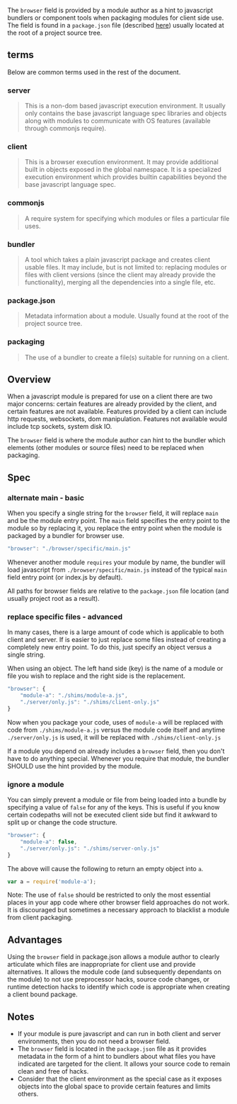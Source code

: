 The ```browser``` field is provided by a module author as a hint to javascript bundlers or component tools when packaging modules for client side use. The field is found in a ```package.json``` file (described [here](http://browsenpm.org/package.json)) usually located at the root of a project source tree.

## terms

Below are common terms used in the rest of the document.

### server
> This is a non-dom based javascript execution environment. It usually only contains the base javascript language spec libraries and objects along with modules to communicate with OS features (available through commonjs require).

### client
> This is a browser execution environment. It may provide additional built in objects exposed in the global namespace. It is a specialized execution environment which provides builtin capabilities beyond the base javascript language spec.

### commonjs
> A require system for specifying which modules or files a particular file uses.

### bundler
> A tool which takes a plain javascript package and creates client usable files. It may include, but is not limited to: replacing modules or files with client versions (since the client may already provide the functionality), merging all the dependencies into a single file, etc.

### package.json
> Metadata information about a module. Usually found at the root of the project source tree.

### packaging
> The use of a bundler to create a file(s) suitable for running on a client.

## Overview

When a javascript module is prepared for use on a client there are two major concerns: certain features are already provided by the client, and certain features are not available. Features provided by a client can include http requests, websockets, dom manipulation. Features not available would include tcp sockets, system disk IO.

The ```browser``` field is where the module author can hint to the bundler which elements (other modules or source files) need to be replaced when packaging.

## Spec

### alternate main - basic

When you specify a single string for the ```browser``` field, it will replace ```main``` and be the module entry point. The ```main``` field specifies the entry point to the module so by replacing it, you replace the entry point when the module is packaged by a bundler for browser use.

```javascript
"browser": "./browser/specific/main.js"
```

Whenever another module ```requires``` your module by name, the bundler will load javascript from ```./browser/specific/main.js``` instead of the typical ```main``` field entry point (or index.js by default).

All paths for browser fields are relative to the ```package.json``` file location (and usually project root as a result).

### replace specific files - advanced

In many cases, there is a large amount of code which is applicable to both client and server. If is easier to just replace some files instead of creating a completely new entry point. To do this, just specify an object versus a single string.

When using an object. The left hand side (key) is the name of a module or file you wish to replace and the right side is the replacement.

```javascript
"browser": {
    "module-a": "./shims/module-a.js",
    "./server/only.js": "./shims/client-only.js"
}
```

Now when you package your code, uses of ```module-a``` will be replaced with code from ```./shims/module-a.js``` versus the module code itself and anytime ```./server/only.js``` is used, it will be replaced with ```./shims/client-only.js```

If a module you depend on already includes a ```browser``` field, then you don't have to do anything special. Whenever you require that module, the bundler SHOULD use the hint provided by the module.

### ignore a module
You can simply prevent a module or file from being loaded into a bundle by specifying a value of ```false``` for any of the keys. This is useful if you know certain codepaths will not be executed client side but find it awkward to split up or change the code structure.

```javascript
"browser": {
    "module-a": false,
    "./server/only.js": "./shims/server-only.js"
}
```

The above will cause the following to return an empty object into `a`.
```javascript
var a = require('module-a');
```

Note: The use of `false` should be restricted to only the most essential places in your app code where other browser field approaches do not work. It is discouraged but sometimes a necessary approach to blacklist a module from client packaging.

## Advantages

Using the ```browser``` field in package.json allows a module author to clearly articulate which files are inappropriate for client use and provide alternatives. It allows the module code (and subsequently dependants on the module) to not use preprocessor hacks, source code changes, or runtime detection hacks to identify which code is appropriate when creating a client bound package.

## Notes

* If your module is pure javascript and can run in both client and server environments, then you do not need a browser field.
* The ```browser``` field is located in the ```package.json``` file as it provides metadata in the form of a hint to bundlers about what files you have indicated are targeted for the client. It allows your source code to remain clean and free of hacks.
* Consider that the client environment as the special case as it exposes objects into the global space to provide certain features and limits others.
